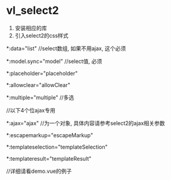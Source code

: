 # vl_select2

1. 安装相应的库
2. 引入select2的css样式

*:data="list" //select数组, 如果不用ajax, 这个必须

*:model.sync="model" //select值, 必须

*:placeholder="placeholder"

*:allowclear="allowClear"

*:multiple="multiple" //多选

//以下4个位ajax专用

*:ajax="ajax" //为一个对象, 具体内容请参考select2的ajax相关参数

*:escapemarkup="escapeMarkup"

*:templateselection="templateSelection"

*:templateresult="templateResult"

//详细请看demo.vue的例子
